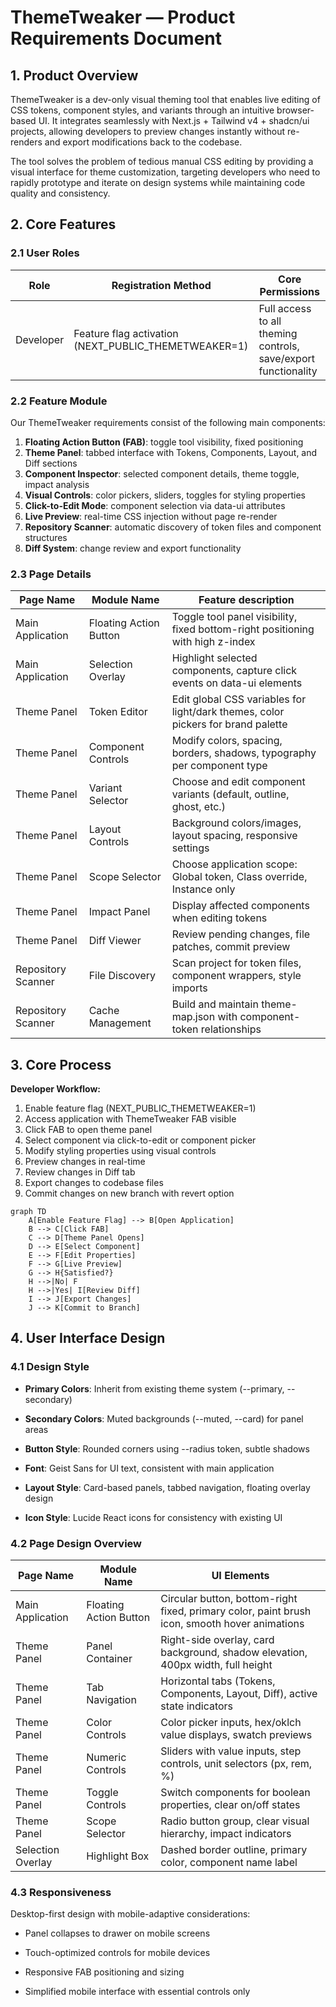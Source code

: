 # ThemeTweaker — Product Requirements Document

## 1. Product Overview

ThemeTweaker is a dev-only visual theming tool that enables live editing of CSS tokens, component styles, and variants through an intuitive browser-based UI. It integrates seamlessly with Next.js + Tailwind v4 + shadcn/ui projects, allowing developers to preview changes instantly without re-renders and export modifications back to the codebase.

The tool solves the problem of tedious manual CSS editing by providing a visual interface for theme customization, targeting developers who need to rapidly prototype and iterate on design systems while maintaining code quality and consistency.

## 2. Core Features

### 2.1 User Roles

| Role      | Registration Method                                    | Core Permissions                                               |
| --------- | ------------------------------------------------------ | -------------------------------------------------------------- |
| Developer | Feature flag activation (NEXT\_PUBLIC\_THEMETWEAKER=1) | Full access to all theming controls, save/export functionality |

### 2.2 Feature Module

Our ThemeTweaker requirements consist of the following main components:

1. **Floating Action Button (FAB)**: toggle tool visibility, fixed positioning
2. **Theme Panel**: tabbed interface with Tokens, Components, Layout, and Diff sections
3. **Component Inspector**: selected component details, theme toggle, impact analysis
4. **Visual Controls**: color pickers, sliders, toggles for styling properties
5. **Click-to-Edit Mode**: component selection via data-ui attributes
6. **Live Preview**: real-time CSS injection without page re-render
7. **Repository Scanner**: automatic discovery of token files and component structures
8. **Diff System**: change review and export functionality

### 2.3 Page Details

| Page Name          | Module Name            | Feature description                                                              |
| ------------------ | ---------------------- | -------------------------------------------------------------------------------- |
| Main Application   | Floating Action Button | Toggle tool panel visibility, fixed bottom-right positioning with high z-index   |
| Main Application   | Selection Overlay      | Highlight selected components, capture click events on data-ui elements          |
| Theme Panel        | Token Editor           | Edit global CSS variables for light/dark themes, color pickers for brand palette |
| Theme Panel        | Component Controls     | Modify colors, spacing, borders, shadows, typography per component type          |
| Theme Panel        | Variant Selector       | Choose and edit component variants (default, outline, ghost, etc.)               |
| Theme Panel        | Layout Controls        | Background colors/images, layout spacing, responsive settings                    |
| Theme Panel        | Scope Selector         | Choose application scope: Global token, Class override, Instance only            |
| Theme Panel        | Impact Panel           | Display affected components when editing tokens                                  |
| Theme Panel        | Diff Viewer            | Review pending changes, file patches, commit preview                             |
| Repository Scanner | File Discovery         | Scan project for token files, component wrappers, style imports                  |
| Repository Scanner | Cache Management       | Build and maintain theme-map.json with component-token relationships             |

## 3. Core Process

**Developer Workflow:**

1. Enable feature flag (NEXT\_PUBLIC\_THEMETWEAKER=1)
2. Access application with ThemeTweaker FAB visible
3. Click FAB to open theme panel
4. Select component via click-to-edit or component picker
5. Modify styling properties using visual controls
6. Preview changes in real-time
7. Review changes in Diff tab
8. Export changes to codebase files
9. Commit changes on new branch with revert option

```mermaid
graph TD
    A[Enable Feature Flag] --> B[Open Application]
    B --> C[Click FAB]
    C --> D[Theme Panel Opens]
    D --> E[Select Component]
    E --> F[Edit Properties]
    F --> G[Live Preview]
    G --> H{Satisfied?}
    H -->|No| F
    H -->|Yes| I[Review Diff]
    I --> J[Export Changes]
    J --> K[Commit to Branch]
```

## 4. User Interface Design

### 4.1 Design Style

* **Primary Colors**: Inherit from existing theme system (--primary, --secondary)

* **Secondary Colors**: Muted backgrounds (--muted, --card) for panel areas

* **Button Style**: Rounded corners using --radius token, subtle shadows

* **Font**: Geist Sans for UI text, consistent with main application

* **Layout Style**: Card-based panels, tabbed navigation, floating overlay design

* **Icon Style**: Lucide React icons for consistency with existing UI

### 4.2 Page Design Overview

| Page Name         | Module Name            | UI Elements                                                                                   |
| ----------------- | ---------------------- | --------------------------------------------------------------------------------------------- |
| Main Application  | Floating Action Button | Circular button, bottom-right fixed, primary color, paint brush icon, smooth hover animations |
| Theme Panel       | Panel Container        | Right-side overlay, card background, shadow elevation, 400px width, full height               |
| Theme Panel       | Tab Navigation         | Horizontal tabs (Tokens, Components, Layout, Diff), active state indicators                   |
| Theme Panel       | Color Controls         | Color picker inputs, hex/oklch value displays, swatch previews                                |
| Theme Panel       | Numeric Controls       | Sliders with value inputs, step controls, unit selectors (px, rem, %)                         |
| Theme Panel       | Toggle Controls        | Switch components for boolean properties, clear on/off states                                 |
| Theme Panel       | Scope Selector         | Radio button group, clear visual hierarchy, impact indicators                                 |
| Selection Overlay | Highlight Box          | Dashed border outline, primary color, component name label                                    |

### 4.3 Responsiveness

Desktop-first design with mobile-adaptive considerations:

* Panel collapses to drawer on mobile screens

* Touch-optimized controls for mobile devices

* Responsive FAB positioning and sizing

* Simplified mobile interface with essential controls only

